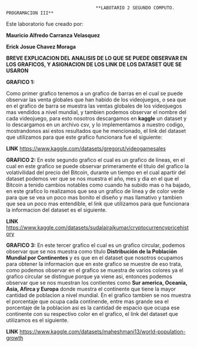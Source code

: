                                       **LABOTARIO 2 SEGUNDO COMPUTO. PROGRAMACION III**

Este laboratorio fue creado por:

**Mauricio Alfredo Carranza Velasquez**

**Erick Josue Chavez Moraga**


**BREVE EXPLICACION DEL ANALISIS DE LO QUE SE PUEDE OBSERVAR EN LOS GRAFICOS, Y ASIGNACION DE LOS LINK DE LOS DATASET QUE SE USARON**

**GRAFICO 1:**

Como primer grafico tenemos a un grafico de barras en el cual se puede observar las venta globales que han habido de los videojuegos, o sea que en el grafico de barra se muestra las ventas globales de los videojuegos mas vendidos a nivel mundial, y tambien podemos observar el nombre del cada videojuego, para esto nosotros descargamos en **kaggle** un dataset y lo descargamos en un archivo csv, y lo implementamos a nuestro codigo, mostrandonos asi estos resultados que he mencionado, el link del dataset que utilizamos para que este grafico funcionara fue el siguiente:

**LINK**
https://www.kaggle.com/datasets/gregorut/videogamesales



**GRAFICO 2:**
En este segundo grafico el cual es un grafico de lineas, en el cual en este grafico se puede observar primeramente el titulo del grafico la volativilidad del precio del Bitcoin, durante un tiempo en el cual apartir del dataset podemos ver que se nos muestra el año, mes y dia en el que el Bitcoin a tenido cambios notables como cuando ha subido mas o ha bajado, en este grafico lo realizamos que sea un grafico de linea y de color verde para que se vea un poco mas bonito el diseño y mas llamativo y tambien que sea un poco mas entendible, el link que utilizamos para que funcionara la informacion del dataset es el siguiente.

**LINK**
https://www.kaggle.com/datasets/sudalairajkumar/cryptocurrencypricehistory



**GRAFICO 3:**
En este tercer grafico el cual es un grafico circular, podemos observar que se nos muestra como titulo **Distribución de la Población Mundial por Continentes** y es que en el dataset que nosotros ocupamos para obtener la informacion que en este grafico se muestre de eso trata, como podemos observar en el grafico se muestra de varios colores ya el grafico circular se distingue porque ya viene asi, entonces podemos observar que se nos muestran los contientes como **Sur america, Oceania, Asia, Afirca y Europa** donde muestra el continente que tiene la mayor cantidad de poblacion a nivel mundial. En el grafico tambien se nos muestra el porcentaje que ocupa cada continende, entre mas grande sea el porcentaje de la poblacion asi es la cantidad de espacio que ocupa ese continente con su respectivo color en el grafico, el link del dataset que utilizamos es el siguiente.

**LINK**
https://www.kaggle.com/datasets/maheshmani13/world-population-growth
